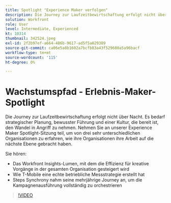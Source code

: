 ```yaml
---
title: Spotlight "Experience Maker verfolgen"
description: Die Journey zur Laufzeitbewirtschaftung erfolgt nicht über Nacht. Es bedarf strategischer Planung, bewusster Führung und einer Kultur, die bereit ist, den Wandel in Angriff zu nehmen.
solution: Workfront
role: User
level: Intermediate, Experienced
kt: 10314
thumbnail: 342524.jpeg
exl-id: 2f2b97ef-a664-486b-9617-ad5f5a029389
source-git-commit: ca06e5a8b1602a7bcfb83a43f529680a5a96bacf
workflow-type: tm+mt
source-wordcount: '115'
ht-degree: 0%

---
```


# Wachstumspfad - Erlebnis-Maker-Spotlight

Die Journey zur Laufzeitbewirtschaftung erfolgt nicht über Nacht. Es bedarf strategischer Planung, bewusster Führung und einer Kultur, die bereit ist, den Wandel in Angriff zu nehmen. Nehmen Sie an unserer Experience Maker Spotlight-Sitzung teil, um von drei sehr unterschiedlichen Organisationen zu erfahren, wie ihre Organisationen ihre Arbeit auf die nächste Ebene gebracht haben.

Sie hören:

* Das Workfront Insights-Lumen, mit dem die Effizienz für kreative Vorgänge in der gesamten Organisation gesteigert wird
* Wie T-Mobile eine echte betriebliche Messstrategie erstellt hat
* Steps Synchrony nahm seine mehrjährige Journey an, um die Kampagnenausführung vollständig zu orchestrieren

>[!VIDEO](https://video.tv.adobe.com/v/342524/?quality=12&learn=on)
